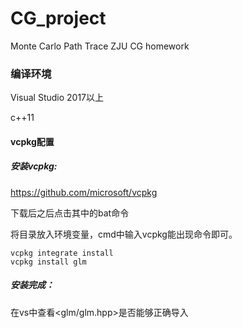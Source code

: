 # CG_project
Monte Carlo Path Trace
ZJU CG homework

### 编译环境

Visual Studio 2017以上

c++11

#### vcpkg配置

##### 安装vcpkg:

https://github.com/microsoft/vcpkg

下载后之后点击其中的bat命令

将目录放入环境变量，cmd中输入vcpkg能出现命令即可。

```
vcpkg integrate install
vcpkg install glm
```

##### 安装完成：

在vs中查看<glm/glm.hpp>是否能够正确导入
